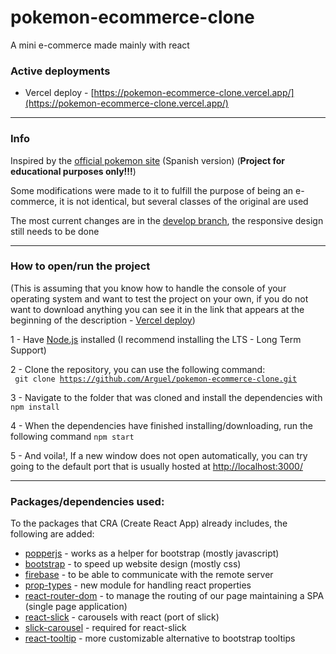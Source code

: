 # pokemon-ecommerce-clone

A mini e-commerce made mainly with react

### Active deployments
* Vercel deploy - [https://pokemon-ecommerce-clone.vercel.app/](https://pokemon-ecommerce-clone.vercel.app/)

---
### Info
Inspired by the [official pokemon site](https://www.pokemon.com/el/) (Spanish version) (<b>Project for educational purposes only!!!</b>)

Some modifications were made to it to fulfill the purpose of being an e-commerce, it is not identical, but several classes of the original are used

The most current changes are in the [develop branch](https://github.com/Arguel/pokemon-ecommerce-clone/tree/develop), the responsive design still needs to be done

---
### How to open/run the project

(This is assuming that you know how to handle the console of your operating system and want to test the project on your own, if you do not want to download anything you can see it in the link that appears at the beginning of the description - [Vercel deploy](https://pokemon-ecommerce-clone.vercel.app/))

1 - Have [Node.js](https://nodejs.org/) installed (I recommend installing the LTS - Long Term Support)

2 - Clone the repository, you can use the following command: <br/> <code> git clone https://github.com/Arguel/pokemon-ecommerce-clone.git </code>

3 - Navigate to the folder that was cloned and install the dependencies with <code>npm install</code>

4 - When the dependencies have finished installing/downloading, run the following command <code>npm start</code>

5 - And voila!, If a new window does not open automatically, you can try going to the default port that is usually hosted at [http://localhost:3000/](http://localhost:3000/)

---
### Packages/dependencies used:
To the packages that CRA (Create React App) already includes, the following are added:

* [popperjs](https://www.npmjs.com/package/@popperjs/core) - works as a helper for bootstrap (mostly javascript)
* [bootstrap](https://www.npmjs.com/package/bootstrap) - to speed up website design (mostly css)
* [firebase](https://www.npmjs.com/package/firebase) - to be able to communicate with the remote server
* [prop-types](https://www.npmjs.com/package/prop-types) - new module for handling react properties
* [react-router-dom](https://www.npmjs.com/package/react-router-dom) - to manage the routing of our page maintaining a SPA (single page application)
* [react-slick](https://www.npmjs.com/package/react-slick) - carousels with react (port of slick)
* [slick-carousel](https://www.npmjs.com/package/slick-carousel) - required for react-slick
* [react-tooltip](https://www.npmjs.com/package/react-tooltip) - more customizable alternative to bootstrap tooltips




